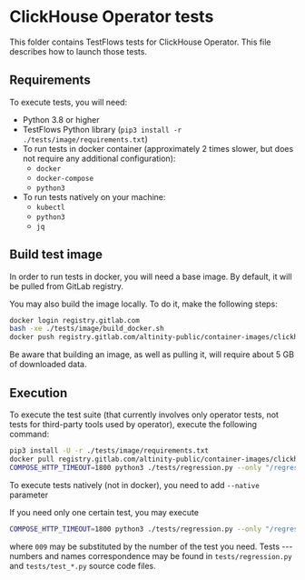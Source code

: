 # ClickHouse Operator tests

This folder contains TestFlows tests for ClickHouse Operator. This file describes how to launch those tests.

## Requirements

To execute tests, you will need:

* Python 3.8 or higher
* TestFlows Python library (`pip3 install -r ./tests/image/requirements.txt`)
* To run tests in docker container (approximately 2 times slower, but does not require any additional configuration):
    - `docker` 
    - `docker-compose`
    - `python3`
* To run tests natively on your machine:
    - `kubectl`
    - `python3`
    - `jq`
## Build test image

In order to run tests in docker, you will need a base image. By default, it will be pulled from GitLab registry.

You may also build the image locally. To do it, make the following steps:

```bash
docker login registry.gitlab.com
bash -xe ./tests/image/build_docker.sh
docker push registry.gitlab.com/altinity-public/container-images/clickhouse-operator-test-runner:latest
```

Be aware that building an image, as well as pulling it, will require about 5 GB of downloaded data.

## Execution

To execute the test suite (that currently involves only operator tests, not tests for third-party tools used by operator), execute the following command:

```bash
pip3 install -U -r ./tests/image/requirements.txt
docker pull registry.gitlab.com/altinity-public/container-images/clickhouse-operator-test-runner:latest
COMPOSE_HTTP_TIMEOUT=1800 python3 ./tests/regression.py --only "/regression/e2e.test_operator/*"
```

To execute tests natively (not in docker), you need to add `--native` parameter

If you need only one certain test, you may execute

```bash
COMPOSE_HTTP_TIMEOUT=1800 python3 ./tests/regression.py --only "/regression/e2e.test_operator/test_009*"
```

where `009` may be substituted by the number of the test you need. Tests --- numbers and names correspondence may be found in `tests/regression.py` and `tests/test_*.py` source code files.
